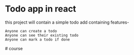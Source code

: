 # Todo app in react

 this project will contain a simple todo add containing features-

    Anyone can create a todo
    Anyone can see their existing todo
    Anyone can mark a todo if done
#   c o u r s e  
 
